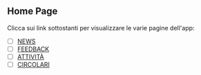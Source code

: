 ## Home Page
Clicca sui link sottostanti per visualizzare le varie pagine dell'app:
- [ ] [NEWS](https://news-from-casiraghia.github.io/NEWS/)
- [ ] [FEEDBACK](https://news-from-casiraghia.github.io/FEEDBACK/)
- [ ] [ATTIVITÀ](https://news-from-casiraghia.github.io/ACTIVITIES/)
- [ ] [CIRCOLARI](https://www.liceocasiraghi.edu.it/)
